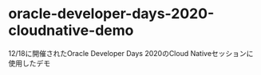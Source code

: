 # oracle-developer-days-2020-cloudnative-demo
12/18に開催されたOracle Developer Days 2020のCloud Nativeセッションに使用したデモ
